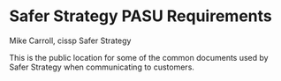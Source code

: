 # Safer Strategy PASU Requirements
Mike Carroll, cissp
Safer Strategy

This is the public location for some of the common documents used by Safer Strategy
when communicating to customers.
